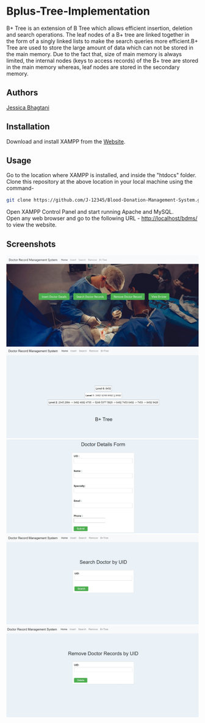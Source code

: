 # Bplus-Tree-Implementation
B+ Tree is an extension of B Tree which allows efficient insertion, deletion and search operations. The leaf nodes of a B+ tree are linked together in the form of a singly linked lists to make the search queries more efficient.B+ Tree are used to store the large amount of data which can not be stored in the main memory. Due to the fact that, size of main memory is always limited, the internal nodes (keys to access records) of the B+ tree are stored in the main memory whereas, leaf nodes are stored in the secondary memory.
## Authors

[Jessica Bhagtani](https://github.com/J-12345)

## Installation

Download and install XAMPP from the [Website](https://www.apachefriends.org/download.html).

## Usage

Go to the location where XAMPP is installed, and inside the "htdocs" folder.\
Clone this repository at the above location in your local machine using the command-
```bash
git clone https://github.com/J-12345/Blood-Donation-Management-System.git
```
Open XAMPP Control Panel and start running Apache and MySQL.\
Open any web browser and go to the following URL - [http://localhost/bdms/](http://localhost//index.html) to view the website.
## Screenshots
<img src="https://github.com/J-12345/Bplus-Tree-Implementation/blob/main/Screenshots/home.jpg">
<img src="https://github.com/J-12345/Bplus-Tree-Implementation/blob/main/Screenshots/b%2Btree.jpg">
<img src="https://github.com/J-12345/Bplus-Tree-Implementation/blob/main/Screenshots/doctor-add-details.jpg">
<img src="https://github.com/J-12345/Bplus-Tree-Implementation/blob/main/Screenshots/search.jpg">
<img src="https://github.com/J-12345/Bplus-Tree-Implementation/blob/main/Screenshots/delete.jpg">
